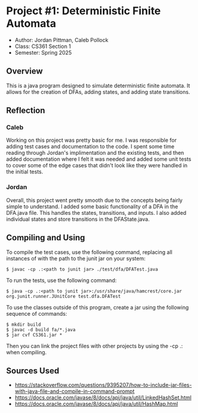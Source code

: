 
# Project #1: Deterministic Finite Automata

* Author: Jordan Pittman, Caleb Pollock
* Class: CS361 Section 1
* Semester: Spring 2025

## Overview

This is a java program designed to simulate deterministic finite
automata. It allows for the creation of DFAs, adding states, and
adding state transitions.

## Reflection

### Caleb

Working on this project was pretty basic for me. I was responsible
for adding test cases and documentation to the code. I spent
some time reading through Jordan's implimentation and the existing
tests, and then added documentation where I felt it was needed and
added some unit tests to cover some of the edge cases that didn't
look like they were handled in the initial tests. 

### Jordan

Overall, this project went pretty smooth due to the concepts being fairly simple to understand. I added some basic functionality of a DFA in the DFA.java file. This handles the states, transitions, and inputs. I also added individual states and store transitions in the DFAState.java. 

## Compiling and Using
   
To compile the test cases, use the following command, replacing
all instances of <path to junit jar> with the path to the junit
jar on your system:   
    
```
$ javac -cp .:<path to junit jar> ./test/dfa/DFATest.java   
```
   
To run the tests, use the following command:   
   
```
$ java -cp .:<path to junit jar>:/usr/share/java/hamcrest/core.jar org.junit.runner.JUnitCore test.dfa.DFATest   
```

To use the classes outside of this program, create a jar using
the following sequence of commands:

```
$ mkdir build
$ javac -d build fa/*.java
$ jar cvf CS361.jar *
```

Then you can link the project files with other projects
by using the -cp .:<path to jar> when compiling.

## Sources Used

* https://stackoverflow.com/questions/9395207/how-to-include-jar-files-with-java-file-and-compile-in-command-prompt
* https://docs.oracle.com/javase/8/docs/api/java/util/LinkedHashSet.html 
* https://docs.oracle.com/javase/8/docs/api/java/util/HashMap.html 
